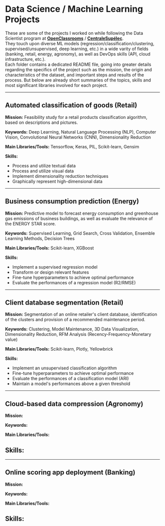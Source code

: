 # Data Science / Machine Learning Projects

These are some of the projects I worked on while following the Data Scientist program at [**OpenClassrooms**](https://openclassrooms.com/en/paths/164-data-scientist) / [**CentraleSupélec**](https://www.centralesupelec.fr/en).  
They touch upon diverse ML models (regression/classification/clustering, supervised/unsupervised, deep learning, etc.) in a wide varity of fields (banking, retail, energy, agronomy), as well as DevOps skills (API, cloud infrastructure, etc.).  
Each folder contains a dedicated README file, going into greater details regarding the specifics of the project such as the mission, the origin and characteristics of the dataset, and important steps and results of the process. But below are already short summaries of the topics, skills and most significant libraries involved for each project.

---

## Automated classification of goods (Retail)

**Mission:** Feasibility study for a retail products classification algorithm, based on descriptions and pictures.

**Keywords:** Deep Learning, Natural Language Processing (NLP), Computer Vision, Convolutional Neural Networks (CNN), Dimensionality Reduction

**Main Libraries/Tools:** Tensorflow, Keras, PIL, Scikit-learn, Gensim

**Skills:**
- Process and utilize textual data
- Process and utilize visual data
- Implement dimensionality reduction techniques
- Graphically represent high-dimensional data

---

## Business consumption prediction (Energy)

**Mission:** Predictive model to forecast energy consumption and greenhouse gas emissions of business buildings, as well as evaluate the relevance of the ENERGY STAR score.

**Keywords:** Supervised Learning, Grid Search, Cross Validation, Ensemble Learning Methods, Decision Trees

**Main Libraries/Tools:** Scikit-learn, XGBoost

**Skills:**
- Implement a supervised regression model
- Transform or design relevant features
- Fine-tune hyperparameters to achieve optimal performance
- Evaluate the performances of a regression model (R2/RMSE)

---

## Client database segmentation (Retail)

**Mission:** Segmentation of an online retailer's client database, identification of the clusters and provision of a recommended maintenance period.

**Keywords:** Clustering, Model Maintenance, 3D Data Visualization, Dimensionality Reduction, RFM Analysis (Recency-Frequency-Monetary value)

**Main Libraries/Tools:** Scikit-learn, Plotly, Yellowbrick

**Skills:**
- Implement an unsupervised classification algorithm
- Fine-tune hyperparameters to achieve optimal performance
- Evaluate the performances of a classification model (ARI)
- Maintain a model's performances above a given threshold

---

## Cloud-based data compression (Agronomy)

**Mission:** 

**Keywords:** 

**Main Libraries/Tools:**

**Skills:**
- 

---

## Online scoring app deployment (Banking)

**Mission:** 

**Keywords:** 

**Main Libraries/Tools:**

**Skills:**
- 